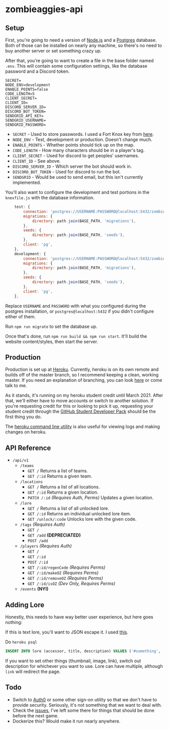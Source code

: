 # zombieaggies-api

## Setup

First, you're going to need a version of [Node.js](https://nodejs.org/en/) and a [Postgres](https://www.postgresql.org/) database. 
Both of those can be installed on nearly any machine, so there's no need to buy another server or set something crazy up.

After that, you're going to want to create a file in the base folder named `.env`. This will contain some configuration settings,
like the database password and a Discord token.

```env
SECRET=
NODE_ENV=development
ENABLE_POINTS=false
CODE_LENGTH=5
CLIENT_SECRET=
CLIENT_ID=
DISCORD_SERVER_ID=
DISCORD_BOT_TOKEN=
SENDGRID_API_KEY=
SENDGRID_USERNAME=
SENDGRID_PASSWORD=
```

* `SECRET` - Used to store passwords. I used a Fort Knox key from [here](https://randomkeygen.com/).
* `NODE_ENV` - Test, development or production. Doesn't change much.
* `ENABLE_POINTS` - Whether points should tick up on the map.
* `CODE_LENGTH` - How many characters should be in a player's tag.
* `CLIENT_SECRET` - Used for discord to get peoples' usernames.
* `CLIENT_ID` - See above.
* `DISCORD_SERVER_ID` - Which server the bot should work in.
* `DISCORD_BOT_TOKEN` - Used for discord to run the bot.
* `SENDGRID` - Would be used to send email, but this isn't currently implemented.

You'll also want to configure the development and test portions in the `knexfile.js` with the database information. 

```js
    test: {
        connection: 'postgres://USERNAME:PASSWORD@localhost:5432/zombieaggies_test',
        migrations: {
            directory: path.join(BASE_PATH, 'migrations'),
        },
        seeds: {
            directory: path.join(BASE_PATH, 'seeds'),
        },
        client: 'pg',
    },
    development: {
        connection: 'postgres://USERNAME:PASSWORD@localhost:5432/zombieaggies_dev',
        migrations: {
            directory: path.join(BASE_PATH, 'migrations'),
        },
        seeds: {
            directory: path.join(BASE_PATH, 'seeds'),
        },
        client: 'pg',
    },
```

Replace `USERNAME` and `PASSWORD` with what you configured during the postgres installation, or `postgres@localhost:5432`
if you didn't configure either of them.

Run `npm run migrate` to set the database up.

Once that's done, run `npm run build && npm run start`. It'll build the website content/styles, then start the server.

## Production

Production is set up at [Heroku](https://www.heroku.com/). Currently, heroku is on its own remote and builds off of the master branch, 
so I recommend keeping a clean, working master. If you need an 
explanation of branching, you can look [here](https://git-scm.com/book/en/v2/Git-Branching-Branches-in-a-Nutshell) or come talk to me.

As it stands, it's running on my heroku student credit until March 2021. After that, we'll either have to move accounts or switch to another solution.
If you're requesting credit for this or looking to pick it up, requesting your student credit through the [GitHub Student Developer Pack](https://education.github.com/pack) 
should be the first thing you do.

The [heroku command line utility](https://devcenter.heroku.com/articles/heroku-cli) is also useful for viewing logs and making changes on heroku.

## API Reference
 * `/api/v1`
   * `/teams`
     * `GET /` Returns a list of teams.
     * `GET /:id` Returns a given team.
   * `/locations`
     * `GET /` Returns a list of all locations.
     * `GET /:id` Returns a given location.
     * `PATCH /:id` *(Requires Auth, Perms)* Updates a given location.
   * `/lore` 
     * `GET /` Returns a list of all unlocked lore.
     * `GET /:id` Returns an individual unlocked lore item.
     * `GET /unlock/:code` Unlocks lore with the given code.
   * `/tags` *(Requires Auth)*
     * `GET /`
     * `GET /add` **(DEPRECIATED)**
     * `POST /add`
   * `/players` *(Requires Auth)*
     * `GET /`
     * `GET /:id`
     * `POST /:id`
     * `GET /:id/regenCode` *(Requires Perms)*
     * `GET /:id/makeOZ` *(Requires Perms)*
     * `GET /:id/removeOZ` *(Requires Perms)*
     * `GET /:id/isOZ` *(Dev Only, Requires Perms)*
   * `/events` **(NYI)**

## Adding Lore

Honestly, this needs to have way better user experience, but here goes nothing:

If this is text lore, you'll want to JSON escape it. I used [this](https://www.freeformatter.com/json-escape.html).

Do `heroku psql`

```SQL
INSERT INTO lore (accessor, title, description) VALUES ('#something', 'A Cool Lore', 'Haha the default password\n\nis \n\nhunter2');
```

If you want to set other things (thumbnail, image, link), switch out description for whichever you want to use. Lore can have multiple,
 although `link` will redirect the page.

## Todo

* Switch to [Auth0](https://auth0.com/) or some other sign-on utility so that we don't have to provide security. Seriously, it's not
  something that we want to deal with. 
* Check the [issues](https://github.com/hhenrichsen/zombieaggies-api/issues), I've left some there for things that should be done 
  before the next game.
* Dockerize this? Would make it run nearly anywhere.
